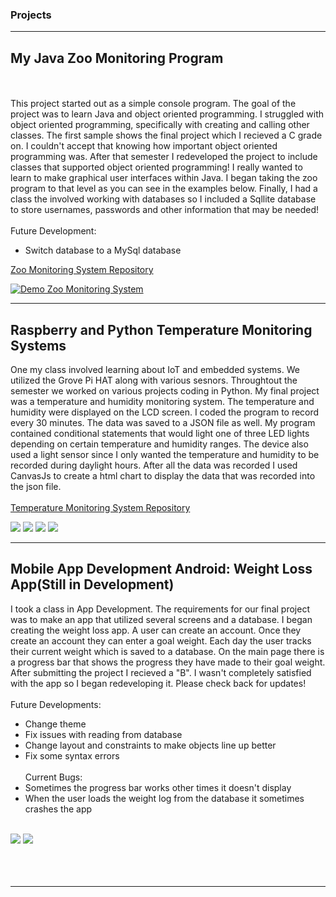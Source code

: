 ### Projects

---

## My Java Zoo Monitoring Program
<br><br>
This project started out as a simple console program. The goal of the project was to learn Java and object oriented programming. I struggled with object oriented programming, specifically with creating and calling other classes. The first sample shows the final project which I recieved a C grade on. I couldn't accept that knowing how important object oriented programming was. After that semester I redeveloped the project to include classes that supported object oriented programming! I really wanted to learn to make graphical user interfaces within Java. I began taking the zoo program to that level as you can see in the examples below. Finally, I had a class the involved working with databases so I included a Sqllite database to store usernames, passwords and other information that may be needed!
<br><br>
Future Development:
  - Switch database to a MySql database

<a href="https://github.com/JamesLouis89/Zoo-Monitoring-System.git">Zoo Monitoring System Repository</a>

[![Demo Zoo Monitoring System](https://j.gifs.com/r8OPp2.gif)](https://youtu.be/yJ9J54cSVVY)


---


## Raspberry and Python Temperature Monitoring Systems

One my class involved learning about IoT and embedded systems. We utilized the Grove Pi HAT along with various sesnors. Throughtout the semester we worked on various projects coding in Python. My final project was a temperature and humidity monitoring system. The temperature and humidity were displayed on the LCD screen. I coded the program to record every 30 minutes. The data was saved to a JSON file as well. My program contained conditional statements that would light one of three LED lights depending on certain temperature and humidity ranges. The device also used a light sensor since I only wanted the temperature and humidity to be recorded during daylight hours. After all the data was recorded I used CanvasJs to create a html chart to display the data that was recorded into the json file. 
<br><br>
<a href="https://https://github.com/JamesLouis89/Temperature-Monitoring-System.git">Temperature Monitoring System Repository</a>

<img src="images/blueLed.jpg?raw=true"/>
<img src="images/greenled.jpg?raw=true"/>
<img src="images/lcd screen.jpg?raw=true"/>
<img src="images/canvasjs.jpg?raw=true"/>


---

## Mobile App Development Android: Weight Loss App(Still in Development)
I took a class in App Development. The requirements for our final project was to make an app that utilized several screens and a database. I began creating the weight loss app. A user can create an account. Once they create an account they can enter a goal weight. Each day the user tracks their current weight which is saved to a database. On the main page there is a progress bar that shows the progress they have made to their goal weight. After submitting the project I recieved a "B". I wasn't completely satisfied with the app so I began redeveloping it. Please check back for updates!
<br><br>
Future Developments:
  - Change theme
  - Fix issues with reading from database
  - Change layout and constraints to make objects line up better
  - Fix some syntax errors
<br><br>
Current Bugs:
  - Sometimes the progress bar works other times it doesn't display
  - When the user loads the weight log from the database it sometimes crashes the app
<br><br>
<img src="images/android.jpg?raw=true"/>
<img src="images/android2.jpg?raw=trie"/>
<br><br>
<br><br>








---

